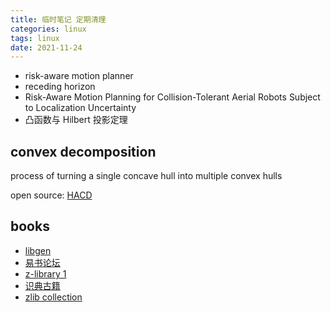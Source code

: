 ```yaml
---
title: 临时笔记 定期清理 
categories: linux 
tags: linux 
date: 2021-11-24
---
```


- risk-aware motion planner
- receding horizon
- Risk-Aware Motion Planning for Collision-Tolerant Aerial Robots Subject to Localization Uncertainty
- 凸函数与 Hilbert 投影定理

## convex decomposition

process of turning a single concave hull into multiple convex hulls

open source: [HACD](http://khaledmammou.com/hacd.html)

## books

- [libgen](https://libgen.gs/index.php)
- [易书论坛](https://bbs.yibook.org/)
- [z-library 1](https://bbs.yibook.org/d/211-z-librarywang-zhan-10tdian-zi-shu-chong-zi-yue-1800mo-ce)
- [识典古籍](https://shidianguji.com/) 
- [zlib collection](http://pilimi.org/zlib.html)
